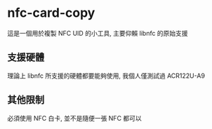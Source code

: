 # nfc-card-copy
這是一個用於複製 NFC UID 的小工具, 主要仰賴 libnfc 的原始支援

## 支援硬體
理論上 libnfc 所支援的硬體都要能夠使用, 我個人僅測試過 ACR122U-A9

## 其他限制
必須使用 NFC 白卡, 並不是隨便一張 NFC 都可以
